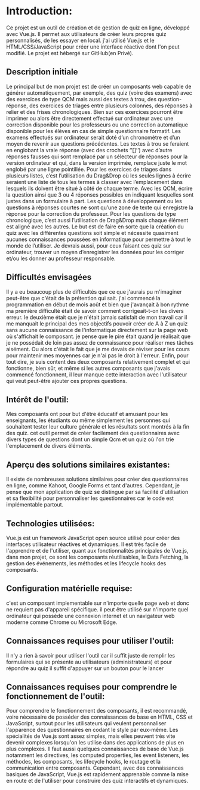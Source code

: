 # Introduction:

Ce projet est un outil de création et de gestion de quiz en ligne, développé avec Vue.js. Il permet aux utilisateurs de créer leurs propres quiz personnalisés, de les essayer en local. j'ai utilisé Vue.js et le HTML/CSS/JavaScript pour créer une interface réactive dont l'on peut modifié. Le projet est hébergé sur GitHub(en Privé).

## Description initiale

Le principal but de mon projet est de créer un composants web capable de générer automatiquement, par exemple, des quiz (voire des examens) avec des exercices de type QCM mais aussi des textes à trou, des question-réponse, des exercices de triages entre plusieurs colonnes, des réponses à relier et des frises chronologiques. Bien sur ces exercices pourront être imprimer ou alors être directement effectué sur ordinateur avec une correction disponible pour les professeurs ou une correction automatique disponible pour les élèves en cas de simple questionnaire formatif. Les examens effectués sur ordinateur serait doté d’un chronomètre et d’un moyen de revenir aux questions précédentes. Les textes à trou se feraient en englobant la vraie réponse (avec des crochets ‘’[]’’) avec d’autre réponses fausses qui sont remplacé par un sélecteur de réponses pour la version ordinateur et qui, dans la version imprimée, remplace juste le mot englobé par une ligne pointillée. Pour les exercices de triages dans plusieurs listes, c’est l’utilisation du Drag&Drop où les seules lignes à écrire seraient une liste de tous les termes à classer avec l’emplacement dans lesquels ils doivent être situé à côté de chaque terme. Avec les QCM, écrire la question ainsi que 3 ou 4 réponses possibles en indiquant lesquelles sont justes dans un formulaire à part. Les questions à développement ou les questions à réponses courtes ne sont qu’une zone de texte qui enregistre la réponse pour la correction du professeur. Pour les questions de type chronologique, c’est aussi l’utilisation de Drag&Drop mais chaque élément est aligné avec les autres. Le but est de faire en sorte que la création du quiz avec les différentes questions soit simple et nécessite quasiment aucunes connaissances poussées en informatique pour permettre à tout le monde de l’utiliser. Je devrais aussi, pour ceux faisant ces quiz sur ordinateur, trouver un moyen d’enregistrer les données pour les corriger et/ou les donner au professeur responsable.

## Difficultés envisagées

Il y a eu beaucoup plus de difficultés que ce que j'aurais pu m'imaginer peut-être que c'était de la prétention qui sait. j'ai commencé la programmation en début de mois août et bien que j'avançait à bon rythme  ma première difficulté était de savoir comment corrigeait-t-on les divers erreur. le deuxième était que je n'était jamais satisfait de mon travail car il me manquait le principal des mes objectifs pouvoir créer de A à Z un quiz sans aucune connaissance de l'informatique directement sur la page web où s'affichait le composant.
je pense que le pire était quand je réalisait que je ne possédait de loin pas assez de connaissance pour réaliser mes tâches aisément. Ou alors c'était le fait que je me devais de réviser pour les cours pour maintenir mes moyennes car je n'ai pas le droit à l'erreur. 
Enfin, pour tout dire, je suis content des deux composants relativement complet et qui fonctionne, bien sûr, et même si les autres composants que j'avais commencé fonctionnent, il leur manque cette interaction avec l'utilisateur qui veut peut-être ajouter ces propres questions.

## Intérêt de l'outil:

Mes composants ont pour but d'être éducatif et amusant pour les enseignants, les étudiants ou même simplement les personnes qui souhaitent tester leur culture générale et les résultats sont montrés à la fin des quiz. cet outil permet de créer facilement des questionnaires avec divers types de questions dont un simple Qcm et un quiz où l'on trie l'emplacement de divers éléments.

## Aperçu des solutions similaires existantes:

Il existe de nombreuses solutions similaires pour créer des questionnaires en ligne, comme Kahoot, Google Forms et tant d'autres. Cependant, je pense que mon application de quiz se distingue par sa facilité d'utilisation et sa flexibilité pour personnaliser les questionnaires car le code est implémentable partout.

## Technologies utilisées:

Vue.js est un framework JavaScript open source utilisé pour créer des interfaces utilisateur réactives et dynamiques. Il est très facile de l'apprendre et de l'utiliser, quant aux fonctionnalités principales de Vue.js, dans mon projet, ce sont les composants réutilisables, le Data Fetching, la gestion des événements, les méthodes et les lifecycle hooks des composants.

## Configuration matérielle requise:

c'est un composant implementable sur n'importe quelle page web et donc ne requiert pas d'appareil spécifique. il peut être utilisé sur n'importe quel ordinateur qui possède une connexion internet et un navigateur web moderne comme Chrome ou Microsoft Edge.

## Connaissances requises pour utiliser l'outil:

Il n'y a rien à savoir pour utiliser l'outil car il suffit juste de remplir les formulaires qui se présente au utilisateurs (administrateurs) et pour répondre au quiz il suffit d'appuyer sur un bouton pour le lancer

## Connaissances requises pour comprendre le fonctionnement de l'outil:

Pour comprendre le fonctionnement des composants, il est recommandé, voire nécessaire de posséder des connaissances de base en HTML, CSS et JavaScript, surtout pour les utilisateurs qui veulent personnaliser l'apparence des questionnaires en codant le style par eux-même. Les spécialités de Vue.js sont assez simples, mais elles peuvent très vite devenir complexes lorsqu'on les utilise dans des applications de plus en plus complexes. Il faut aussi quelques connaissances de base de Vue.js notamment les directives, les computed properties, les event listeners, les méthodes, les composants, les lifecycle hooks, le routage et la communication entre composants. Cependant, avec des connaissances basiques de JavaScript, Vue.js est rapidement apprenable comme la mise en route et de l'utiliser pour construire des quiz interactifs et dynamiques.